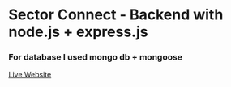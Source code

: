 # Sector Connect - Backend with node.js + express.js

### For database I used mongo db + mongoose

[Live Website](https://phonebook-app-fullstack.fly.dev/)